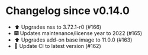 # Changelog since v0.14.0
- ⬆️ Upgrades nss to 3.72.1-r0 (#166) 
- 🎆 Updates maintenance/license year to 2022 (#165) 
- ⬆️ Upgrades add-on base image to 11.0.0 (#163) 
- 🚀 Update CI to latest version (#162) 
